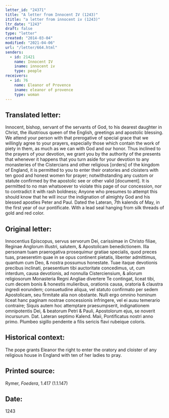 ```yaml
---
letter_id: "24371"
title: "A letter from Innocent IV (1243)"
ititle: "a letter from innocent iv (1243)"
ltr_date: "1243"
draft: false
type: "letter"
created: "2014-03-04"
modified: "2021-04-06"
url: "/letter/664.html"
senders:
  - id: 21421
    name: Innocent IV
    iname: innocent iv
    type: people
receivers:
  - id: 76
    name: Eleanor of Provence
    iname: eleanor of provence
    type: woman
---
```

<h2> Translated letter:</h2>Innocent, bishop, servant of the servants of God, to his dearest daughter in Christ, the illustrious queen of the English, greetings and apostolic blessing.
We attend your person with that prerogative of special grace that we willingly agree to your prayers, especially those which contain the work of piety in them, as much as we can with God and our honor.
Thus inclined to the prayers of your devotion, we grant you by the authority of the presents that whenever it happens that you turn aside for your devotion to any monasteries of the Cistercians and other religious [orders] of the kingdom of England, it is permitted to you to enter their oratories and cloisters with ten good and honest women for prayer; notwithstanding any custom or statute confirmed by the apostolic see or other valid [document].
It is permitted to no man whatsoever to violate this page of our concession, nor to contradict it with rash boldness;
Anyone who presumes to attempt this should know that he will incur the indignation of almighty God and his blessed apostles  Peter and Paul.
Dated the Lateran, 7th kalends of May, in the first year of our pontificate.
With a lead seal hanging from silk threads of gold and red color.
<h2 class="mt-4"> Original letter:</h2>Innocentius Episcopus, servus servorum Dei, carissimae in Christo filiae, Reginae Anglorum illustri, salutem, & Apostolicam benedictionem.
Illa personam tuam praerogativa prosequimur gratiae specialis, quod preces tuas, praeseretim quae in se opus continent pietatis, libenter admittimus, quantum cum Deo, & nostra possumus honestate.
Tuae itaque devotionis precibus inclinati, praesentium tibi auctoritate concedimus, ut, cum interdum, causa devotionis, ad nonnulla Cisterciensium, & aliorum religiosorum Monasteria Regni Angliae divertere Te contingat, liceat tibi, cum decem bonis & honestis mulieribus, orationis causa, oratoria & claustra ingredi eorundem; consuetudine aliqua, vel statuto confirmato per sedem Apostolicam, seu firmitate alia non obstante.
Nulli ergo omnino hominum liceat hanc paginam nostrae concessionis infringere, vel ei ausu temerario contraire;
Siquis autem hoc attemptare praesumpserit, indignationem omnipotentis Dei, & beatorum Petri & Pauli, Apostolorum ejus, se noverit incursurum.
Dat. Lateran septimo Kalend. Maii, Pontificatus nostri anno primo.
Plumbeo sigillo pendente a filis sericis flavi rubeique coloris.
<h2 class="mt-4"> Historical context:</h2>The pope grants Eleanor the right to enter the oratory and cloister of any religious house in England with ten of her ladies to pray.
<h2 class="mt-4"> Printed source:</h2><p>Rymer,<em> Foedera</em>, 1.417 (1.1.147)</p><h2 class="mt-4"> Date:</h2>1243